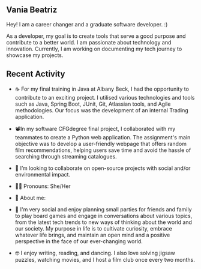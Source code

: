 ##  Vania Beatriz

Hey! I am a career changer and a graduate software developer. :)

As a developer, my goal is to create tools that serve a good purpose and contribute to a better world. I am passionate about technology and innovation. Currently, I am working on documenting my tech journey to showcase my projects.



##  Recent Activity



+ ☕️ For my final training in Java at Albany Beck, I had the opportunity to contribute to an exciting project. I utilised various technologies and tools such as Java, Spring Boot, JUnit, Git, Atlassian tools, and Agile methodologies. Our focus was the development of an internal Trading application.
 
+ 📽In my software CFGdegree final project, I collaborated with my teammates to create a Python web application. The assignment's main objective was to develop a user-friendly webpage that offers random film recommendations, helping users save time and avoid the hassle of searching through streaming catalogues.
+ 👯 I’m looking to collaborate on open-source projects with social and/or environmental impact.

+ 🫶🏼 Pronouns: She/Her

+ 💫 About me:
+ 🐜 I'm very social and enjoy planning small parties for friends and family to play board games and engage in conversations about various topics, from the latest tech trends to new ways of thinking about the world and our society. My purpose in life is to cultivate curiosity, embrace whatever life brings, and maintain an open mind and a positive perspective in the face of our ever-changing world.
 
+ 🤓 I enjoy writing, reading, and dancing. I also love solving jigsaw puzzles, watching movies, and I host a film club once every two months.


